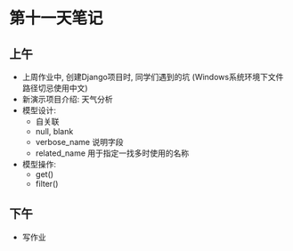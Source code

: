 # 第十一天笔记

## 上午

- 上周作业中, 创建Django项目时, 同学们遇到的坑 (Windows系统环境下文件路径切忌使用中文)
- 新演示项目介绍: 天气分析
- 模型设计: 
    - 自关联
    - null, blank
    - verbose_name 说明字段
    - related_name 用于指定一找多时使用的名称
- 模型操作:
    - get()
    - filter()

## 下午

- 写作业
